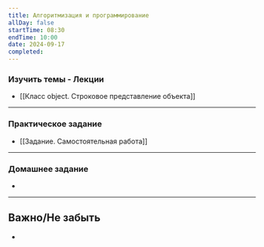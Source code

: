 ```yaml
---
title: Алгоритмизация и программирование
allDay: false
startTime: 08:30
endTime: 10:00
date: 2024-09-17
completed:
---
```

### Изучить темы - Лекции

- [[Класс object. Строковое представление объекта]]

---
### Практическое задание

- [[Задание. Самостоятельная работа]]

---
### Домашнее задание

- 

---
## Важно/Не забыть

- 